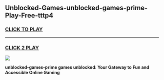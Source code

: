 
## Unblocked-Games-unblocked-games-prime-Play-Free-tttp4
<h3>
<a href="https://premium76.site?title=unblocked-games-prime&ref=17A">CLICK TO PLAY</a></h3>
<hr>

<h3>
<a href="https://premium76.site?title=unblocked-games-prime&ref=17A">CLICK 2 PLAY</a>
  
</h3>

<a href="https://premium76.site?title=unblocked-games-prime&ref=17A"><img src="https://clearcache.store/games.png"></a>


**unblocked-games-prime games unblocked: Your Gateway to Fun and Accessible Online Gaming**
